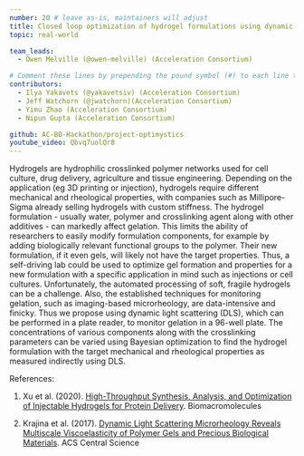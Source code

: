 ```yaml
---
number: 20 # leave as-is, maintainers will adjust 
title: Closed loop optimization of hydrogel formulations using dynamic light scattering 
topic: real-world

team_leads: 
  - Owen Melville (@owen-melville) (Acceleration Consortium) 

# Comment these lines by prepending the pound symbol (#) to each line to hide these elements
contributors:
  - Ilya Yakavets (@yakavetsiv) (Acceleration Consortium) 
  - Jeff Watchorn (@jwatchorn)(Acceleration Consortium) 
  - Yimu Zhao (Acceleration Consortium) 
  - Nipun Gupta (Acceleration Consortium) 

github: AC-BO-Hackathon/project-optimystics
youtube_video: Qbvq7uolQr8
--- 
```


Hydrogels are hydrophilic crosslinked polymer networks used for cell culture, drug delivery, agriculture and tissue engineering. Depending on the application (eg 3D printing or injection), hydrogels require different mechanical and rheological properties, with companies such as Millipore-Sigma already selling hydrogels with custom stiffness. The hydrogel formulation - usually water, polymer and crosslinking agent along with other additives - can markedly affect gelation. This limits the ability of researchers to easily modify formulation components, for example by adding biologically relevant functional groups to the polymer. Their new formulation, if it even gels, will likely not have the target properties. Thus, a self-driving lab could be used to optimize gel formation and properties for a new formulation with a specific application in mind such as injections or cell cultures. Unfortunately, the automated processing of soft, fragile hydrogels can be a challenge. Also, the established techniques for monitoring gelation, such as imaging-based microrheology, are data-intensive and finicky. Thus we propose using dynamic light scattering (DLS), which can be performed in a plate reader, to monitor gelation in a 96-well plate. The concentrations of various components along with the crosslinking parameters can be varied using Bayesian optimization to find the hydrogel formulation with the target mechanical and rheological properties as measured indirectly using DLS. 

References: 
1. Xu et al. (2020). [High-Throughput Synthesis, Analysis, and Optimization of Injectable Hydrogels for Protein Delivery](https://doi.org/10.1021/acs.biomac.9b01132). Biomacromolecules 

2. Krajina et al. (2017). [Dynamic Light Scattering Microrheology Reveals Multiscale Viscoelasticity of Polymer Gels and Precious Biological Materials](https://doi.org/10.1021/acscentsci.7b00449). ACS Central Science 
